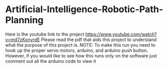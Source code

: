 # Artificial-Intelligence-Robotic-Path-Planning
Here is the youtube link to the project https://www.youtube.com/watch?v=md7zKonyrdE 
Please read the pdf that aids this project to understand what the purpose of this project is. NOTE: To make this run you need to hook up the proper servo motors, arduino, and arduino push button. However, if you would like to see how this runs only on the software just comment out all the arduino code to view it

